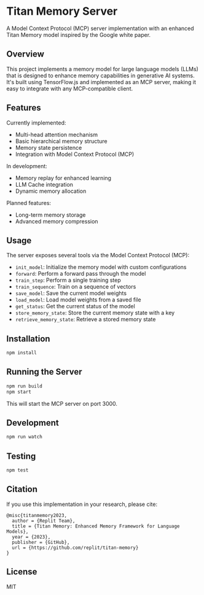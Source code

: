 # Titan Memory Server

A Model Context Protocol (MCP) server implementation with an enhanced Titan Memory model inspired by the Google white paper.

## Overview

This project implements a memory model for large language models (LLMs) that is designed to enhance memory capabilities in generative AI systems. It's built using TensorFlow.js and implemented as an MCP server, making it easy to integrate with any MCP-compatible client.

## Features

Currently implemented:
- Multi-head attention mechanism
- Basic hierarchical memory structure
- Memory state persistence
- Integration with Model Context Protocol (MCP)

In development:
- Memory replay for enhanced learning
- LLM Cache integration
- Dynamic memory allocation

Planned features:
- Long-term memory storage
- Advanced memory compression

## Usage

The server exposes several tools via the Model Context Protocol (MCP):

- `init_model`: Initialize the memory model with custom configurations
- `forward`: Perform a forward pass through the model
- `train_step`: Perform a single training step
- `train_sequence`: Train on a sequence of vectors
- `save_model`: Save the current model weights
- `load_model`: Load model weights from a saved file
- `get_status`: Get the current status of the model
- `store_memory_state`: Store the current memory state with a key
- `retrieve_memory_state`: Retrieve a stored memory state

## Installation

```bash
npm install
```

## Running the Server

```bash
npm run build
npm start
```

This will start the MCP server on port 3000.

## Development

```bash
npm run watch
```

## Testing

```bash
npm test
```

## Citation

If you use this implementation in your research, please cite:

```
@misc{titanmemory2023,
  author = {Replit Team},
  title = {Titan Memory: Enhanced Memory Framework for Language Models},
  year = {2023},
  publisher = {GitHub},
  url = {https://github.com/replit/titan-memory}
}
```

## License

MIT
